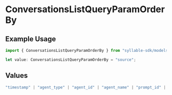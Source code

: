 # ConversationsListQueryParamOrderBy

## Example Usage

```typescript
import { ConversationsListQueryParamOrderBy } from "syllable-sdk/models/operations";

let value: ConversationsListQueryParamOrderBy = "source";
```

## Values

```typescript
"timestamp" | "agent_type" | "agent_id" | "agent_name" | "prompt_id" | "prompt_name" | "call_id" | "source" | "target" | "is_legacy" | "is_test"
```